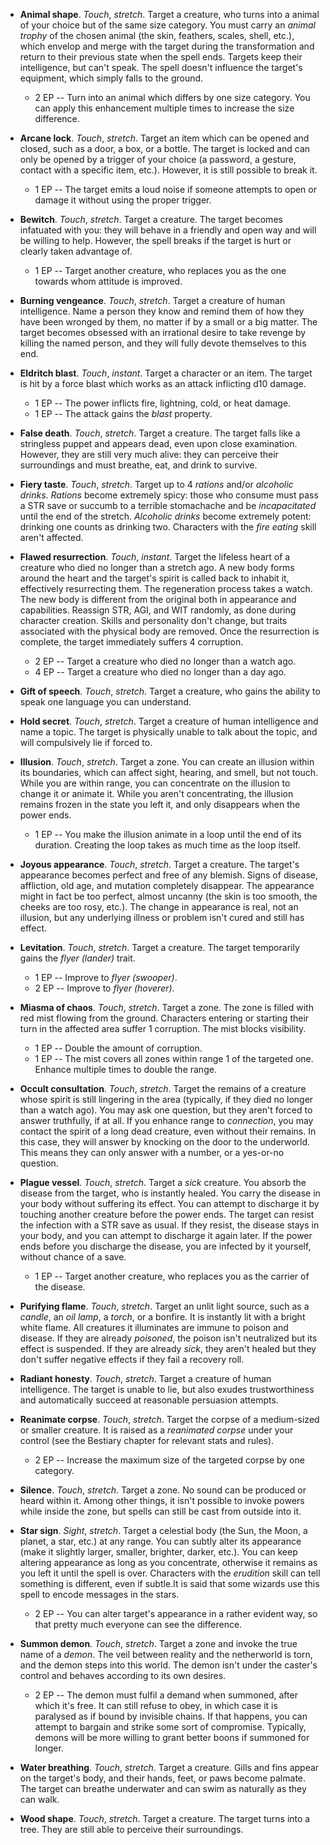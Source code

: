* **Animal shape**.
_Touch_, _stretch_.
Target a creature, who turns into a animal of your choice but of the same size category. You must carry an _animal trophy_ of the chosen animal (the skin, feathers, scales, shell, etc.), which envelop and merge with the target during the transformation and return to their previous state when the spell ends. Targets keep their intelligence, but can't speak. The spell doesn't influence the target's equipment, which simply falls to the ground.

    * 2 EP -- Turn into an animal which differs by one size category. You can apply this enhancement multiple times to increase the size difference.

* **Arcane lock**.
_Touch_, _stretch_.
Target an item which can be opened and closed, such as a door, a box, or a bottle. The target is locked and can only be opened by a trigger of your choice (a password, a gesture, contact with a specific item, etc.). However, it is still possible to break it.

    * 1 EP -- The target emits a loud noise if someone attempts to open or damage it without using the proper trigger.

* **Bewitch**.
_Touch_, _stretch_.
Target a creature. The target becomes infatuated with you: they will behave in a friendly and open way and will be willing to help. However, the spell breaks if the target is hurt or clearly taken advantage of.

    * 1 EP -- Target another creature, who replaces you as the one towards whom attitude is improved.

* **Burning vengeance**.
_Touch_, _stretch_.
Target a creature of human intelligence. Name a person they know and remind them of how they have been wronged by them, no matter if by a small or a big matter. The target becomes obsessed with an irrational desire to take revenge by killing the named person, and they will fully devote themselves to this end.


* **Eldritch blast**.
_Touch_, _instant_.
Target a character or an item. The target is hit by a force blast which works as an attack inflicting d10 damage.

    * 1 EP -- The power inflicts fire, lightning, cold, or heat damage.
    * 1 EP -- The attack gains the _blast_ property.

* **False death**.
_Touch_, _stretch_.
Target a creature. The target falls like a stringless puppet and appears dead, even upon close examination. However, they are still very much alive: they can perceive their surroundings and must breathe, eat, and drink to survive.


* **Fiery taste**.
_Touch_, _stretch_.
Target up to 4 _rations_ and/or _alcoholic drinks_. _Rations_ become extremely spicy: those who consume must pass a STR save or succumb to a terrible stomachache and be _incapacitated_ until the end of the stretch. _Alcoholic drinks_ become extremely potent: drinking one counts as drinking two. Characters with the _fire eating_ skill aren't affected.


* **Flawed resurrection**.
_Touch_, _instant_.
Target the lifeless heart of a creature who died no longer than a stretch ago. A new body forms around the heart and the target's spirit is called back to inhabit it, effectively resurrecting them. The regeneration process takes a watch. The new body is different from the original both in appearance and capabilities. Reassign STR, AGI, and WIT randomly, as done during character creation. Skills and personality don't change, but traits associated with the physical body are removed. Once the resurrection is complete, the target immediately suffers 4 corruption.

    * 2 EP -- Target a creature who died no longer than a watch ago.
    * 4 EP -- Target a creature who died no longer than a day ago.

* **Gift of speech**.
_Touch_, _stretch_.
Target a creature, who gains the ability to speak one language you can understand.


* **Hold secret**.
_Touch_, _stretch_.
Target a creature of human intelligence and name a topic. The target is physically unable to talk about the topic, and will compulsively lie if forced to.


* **Illusion**.
_Touch_, _stretch_.
Target a zone. You can create an illusion within its boundaries, which can affect sight, hearing, and smell, but not touch. While you are within range, you can concentrate on the illusion to change it or animate it. While you aren't concentrating, the illusion remains frozen in the state you left it, and only disappears when the power ends.

    * 1 EP -- You make the illusion animate in a loop until the end of its duration. Creating the loop takes as much time as the loop itself.

* **Joyous appearance**.
_Touch_, _stretch_.
Target a creature. The target's appearance becomes perfect and free of any blemish. Signs of disease, affliction, old age, and mutation completely disappear. The appearance might in fact be too perfect, almost uncanny (the skin is too smooth, the cheeks are too rosy, etc.). The change in appearance is real, not an illusion, but any underlying illness or problem isn't cured and still has effect.


* **Levitation**.
_Touch_, _stretch_.
Target a creature. The target temporarily gains the _flyer (lander)_ trait.

    * 1 EP -- Improve to _flyer (swooper)_.
    * 2 EP -- Improve to _flyer (hoverer)_.

* **Miasma of chaos**.
_Touch_, _stretch_.
Target a zone. The zone is filled with red mist flowing from the ground. Characters entering or starting their turn in the affected area suffer 1 corruption. The mist blocks visibility.

    * 1 EP -- Double the amount of corruption.
    * 1 EP -- The mist covers all zones within range 1 of the targeted one. Enhance multiple times to double the range.

* **Occult consultation**.
_Touch_, _stretch_.
Target the remains of a creature whose spirit is still lingering in the area (typically, if they died no longer than a watch ago). You may ask one question, but they aren't forced to answer truthfully, if at all. If you enhance range to _connection_, you may contact the spirit of a long dead creature, even without their remains. In this case, they will answer by knocking on the door to the underworld. This means they can only answer with a number, or a yes-or-no question.


* **Plague vessel**.
_Touch_, _stretch_.
Target a _sick_ creature. You absorb the disease from the target, who is instantly healed. You carry the disease in your body without suffering its effect. You can attempt to discharge it by touching another creature before the power ends. The target can resist the infection with a STR save as usual. If they resist, the disease stays in your body, and you can attempt to discharge it again later. If the power ends before you discharge the disease, you are infected by it yourself, without chance of a save.

    * 1 EP -- Target another creature, who replaces you as the carrier of the disease.

* **Purifying flame**.
_Touch_, _stretch_.
Target an unlit light source, such as a _candle_, an _oil lamp_, a _torch_, or a bonfire. It is instantly lit with a bright white flame. All creatures it illuminates are immune to poison and disease. If they are already _poisoned_, the poison isn't neutralized but its effect is suspended. If they are already _sick_, they aren't healed but they don't suffer negative effects if they fail a recovery roll.


* **Radiant honesty**.
_Touch_, _stretch_.
Target a creature of human intelligence. The target is unable to lie, but also exudes trustworthiness and automatically succeed at reasonable persuasion attempts.


* **Reanimate corpse**.
_Touch_, _stretch_.
Target the corpse of a medium-sized or smaller creature. It is raised as a _reanimated corpse_ under your control (see the Bestiary chapter for relevant stats and rules).

    * 2 EP -- Increase the maximum size of the targeted corpse by one category.

* **Silence**.
_Touch_, _stretch_.
Target a zone. No sound can be produced or heard within it. Among other things, it isn't possible to invoke powers while inside the zone, but spells can still be cast from outside into it.


* **Star sign**.
_Sight_, _stretch_.
Target a celestial body (the Sun, the Moon, a planet, a star, etc.) at any range. You can subtly alter its appearance (make it slightly larger, smaller, brighter, darker, etc.). You can keep altering appearance as long as you concentrate, otherwise it remains as you left it until the spell is over. Characters with the _erudition_ skill can tell something is different, even if subtle.It is said that some wizards use this spell to encode messages in the stars.

    * 2 EP -- You can alter target's appearance in a rather evident way, so that pretty much everyone can see the difference.

* **Summon demon**.
_Touch_, _stretch_.
Target a zone and invoke the true name of a _demon_. The veil between reality and the netherworld is torn, and the demon steps into this world. The demon isn't under the caster's control and behaves according to its own desires.

    * 2 EP -- The demon must fulfil a demand when summoned, after which it's free. It can still refuse to obey, in which case it is paralysed as if bound by invisible chains. If that happens, you can attempt to bargain and strike some sort of compromise. Typically, demons will be more willing to grant better boons if summoned for longer.

* **Water breathing**.
_Touch_, _stretch_.
Target a creature. Gills and fins appear on the target's body, and their hands, feet, or paws become palmate. The target can breathe underwater and can swim as naturally as they can walk.


* **Wood shape**.
_Touch_, _stretch_.
Target a creature. The target turns into a tree. They are still able to perceive their surroundings.


